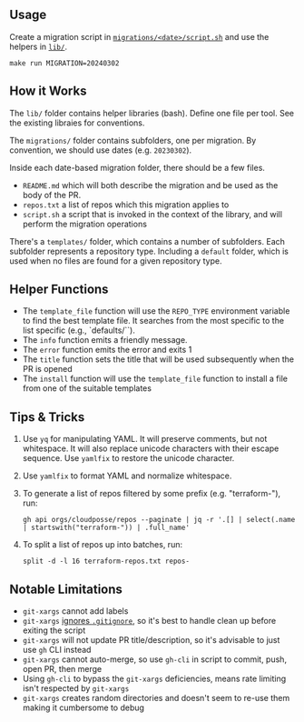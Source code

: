 ## Usage

Create a migration script in [`migrations/<date>/script.sh`](migrations/) and use the helpers in [`lib/`](lib/).

```shell
make run MIGRATION=20240302
```

## How it Works

The `lib/` folder contains helper libraries (bash).  Define one file per tool. See the existing libraies for
conventions.

The `migrations/` folder contains subfolders, one per migration. By convention, we should use dates (e.g. `20230302`).

Inside each date-based migration folder, there should be a few files.
- `README.md` which will both describe the migration and be used as the body of the PR.
- `repos.txt` a list of repos which this migration applies to
- `script.sh` a script that is invoked in the context of the library, and will perform the migration operations

There's a `templates/` folder, which contains a number of subfolders. Each subfolder represents a repository type.
Including a `default` folder, which is used when no files are found for a given repository type.

## Helper Functions

- The `template_file` function will use the `REPO_TYPE` environment variable to find the best template file. It searches from the most specific to the list specific (e.g., `defaults/``).
- The `info` function emits a friendly message.
- The `error` function emits the error and exits 1
- The `title` function sets the title that will be used subsequently when the PR is opened
- The `install` function will use the `template_file` function to install a file from one of the suitable templates

## Tips & Tricks

1. Use `yq` for manipulating YAML. It will preserve comments, but not whitespace. It will also replace unicode characters with their escape sequence. Use `yamlfix` to restore the unicode character.
2. Use `yamlfix` to format YAML and normalize whitespace.
3. To generate a list of repos filtered by some prefix (e.g. "terraform-"), run:

   ```shell
   gh api orgs/cloudposse/repos --paginate | jq -r '.[] | select(.name | startswith("terraform-")) | .full_name'
   ```

4. To split a list of repos up into batches, run:
   
   ```shell
   split -d -l 16 terraform-repos.txt repos-
   ```

## Notable Limitations

- `git-xargs` cannot add labels
- `git-xargs` [ignores `.gitignore`](https://github.com/gruntwork-io/git-xargs/issues/53), so it's best to handle clean up before exiting the script
- `git-xargs` will not update PR title/description, so it's advisable to just use `gh` CLI instead
- `git-xargs` cannot auto-merge, so use `gh-cli` in script to commit, push, open PR, then merge
- Using `gh-cli` to bypass the `git-xargs` deficiencies, means rate limiting isn't respected by `git-xargs`
- `git-xargs` creates random directories and doesn't seem to re-use them making it cumbersome to debug
